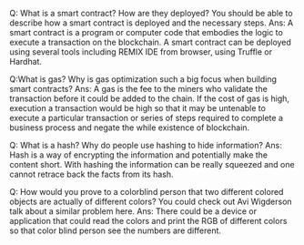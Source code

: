 Q: What is a smart contract? How are they deployed? You should be able to describe how a smart contract is deployed and the necessary steps.
Ans: A smart contract is a program or computer code that embodies the logic to execute a transaction on the blockchain. A smart contract can be deployed using several tools including REMIX IDE from browser, using Truffle or Hardhat.

Q:What is gas? Why is gas optimization such a big focus when building smart contracts?
Ans: A gas is the fee to the miners who validate the transaction before it could be added to the chain. If the cost of gas is high, execution a transaction would be high so that it may be untenable to execute a particular transaction or series of steps required to complete a business process and negate the while existence of blockchain.

Q: What is a hash? Why do people use hashing to hide information?
Ans: Hash is a way of encrypting the information and potentially make the content short. With hashing the information can be really squeezed and one cannot retrace back the facts from its hash.

Q: How would you prove to a colorblind person that two different colored objects are actually of different colors? You could check out Avi Wigderson talk about a similar problem here.
Ans: There could be a device or application that could read the colors and print the RGB of different colors so that color blind person see the numbers are different.
